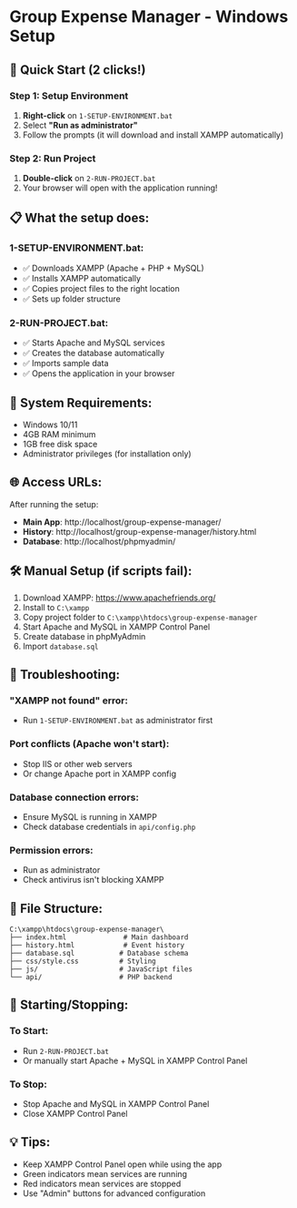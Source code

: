# Group Expense Manager - Windows Setup

## 🚀 Quick Start (2 clicks!)

### Step 1: Setup Environment
1. **Right-click** on `1-SETUP-ENVIRONMENT.bat`
2. Select **"Run as administrator"**
3. Follow the prompts (it will download and install XAMPP automatically)

### Step 2: Run Project
1. **Double-click** on `2-RUN-PROJECT.bat`
2. Your browser will open with the application running!

## 📋 What the setup does:

### 1-SETUP-ENVIRONMENT.bat:
- ✅ Downloads XAMPP (Apache + PHP + MySQL)
- ✅ Installs XAMPP automatically
- ✅ Copies project files to the right location
- ✅ Sets up folder structure

### 2-RUN-PROJECT.bat:
- ✅ Starts Apache and MySQL services
- ✅ Creates the database automatically
- ✅ Imports sample data
- ✅ Opens the application in your browser

## 🔧 System Requirements:
- Windows 10/11
- 4GB RAM minimum
- 1GB free disk space
- Administrator privileges (for installation only)

## 🌐 Access URLs:
After running the setup:
- **Main App**: http://localhost/group-expense-manager/
- **History**: http://localhost/group-expense-manager/history.html
- **Database**: http://localhost/phpmyadmin/

## 🛠 Manual Setup (if scripts fail):

1. Download XAMPP: https://www.apachefriends.org/
2. Install to `C:\xampp`
3. Copy project folder to `C:\xampp\htdocs\group-expense-manager`
4. Start Apache and MySQL in XAMPP Control Panel
5. Create database in phpMyAdmin
6. Import `database.sql`

## 🐛 Troubleshooting:

### "XAMPP not found" error:
- Run `1-SETUP-ENVIRONMENT.bat` as administrator first

### Port conflicts (Apache won't start):
- Stop IIS or other web servers
- Or change Apache port in XAMPP config

### Database connection errors:
- Ensure MySQL is running in XAMPP
- Check database credentials in `api/config.php`

### Permission errors:
- Run as administrator
- Check antivirus isn't blocking XAMPP

## 📁 File Structure:
```
C:\xampp\htdocs\group-expense-manager\
├── index.html              # Main dashboard
├── history.html            # Event history
├── database.sql           # Database schema
├── css/style.css          # Styling
├── js/                    # JavaScript files
└── api/                   # PHP backend
```

## 🔄 Starting/Stopping:

### To Start:
- Run `2-RUN-PROJECT.bat`
- Or manually start Apache + MySQL in XAMPP Control Panel

### To Stop:
- Stop Apache and MySQL in XAMPP Control Panel
- Close XAMPP Control Panel

## 💡 Tips:
- Keep XAMPP Control Panel open while using the app
- Green indicators mean services are running
- Red indicators mean services are stopped
- Use "Admin" buttons for advanced configuration